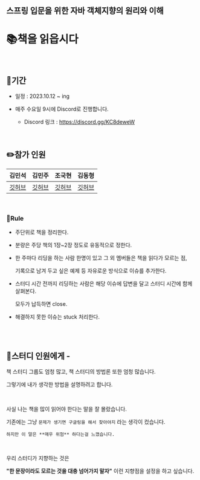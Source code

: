 ## 스프링 입문을 위한 자바 객체지향의 원리와 이해


# 📚책을 읽읍시다

<br/>

## 🚀기간

- 일정 : 2023.10.12 ~ ing

- 매주 수요일 9시에 Discord로 진행합니다.

    - Discord 링크 : https://discord.gg/KC8deweW

<br/>

## ✏️참가 인원


| 김민석 | 김민주 | 조국현 | 김동형
| --- | --- | --- | --- |
| [깃허브](https://github.com/mingseok) | [깃허브](https://github.com/6democratickim9) | [깃허브](https://github.com/epiphany1013) | [깃허브](https://github.com/kimsdh) |



<br/>



### 🎯Rule

- 주단위로 책을 정리한다.

- 분량은 주당 책의 1장~2장 정도로 유동적으로 정한다.

- 한 주마다 리딩을 하는 사람 한명이 있고 그 외 멤버들은 책을 읽다가 모르는 점, 

    기록으로 남겨 두고 싶은 예제 등 자유로운 방식으로 이슈를 추가한다.

- 스터디 시간 전까지 리딩하는 사람은 해당 이슈에 답변을 달고 스터디 시간에 함께 살펴본다. 

    모두가 납득하면 close.

- 해결하지 못한 이슈는 stuck 처리한다.


<br/><br/>


## 📮스터디 인원에게 - 

책 스터디 그룹도 엄청 많고, 책 스터디의 방법론 또한 엄청 많습니다. 

그렇기에 내가 생각한 방법을 설명하려고 합니다.

<br/>

사실 나는 책을 많이 읽어야 한다는 말을 잘 몰랐습니다.

기존에는 그냥 `문제가 생기면 구글링을 해서 찾아야지` 라는 생각이 컸습니다.

```
하지만 이 말은 **매우 위험** 하다는걸 느꼈습니다.
```

<br/>



우리 스터디가 지향하는 것은 


**"한 문장이라도 모르는 것을 대충 넘어가지 말자"** 이런 지향점을 설정을 하고 싶습니다. 
